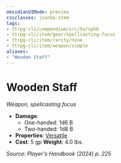 ```yaml
---
obsidianUIMode: preview
cssclasses: json5e-item
tags:
- ttrpg-cli/compendium/src/5e/xphb
- ttrpg-cli/item/gear/spellcasting-focus
- ttrpg-cli/item/rarity/none
- ttrpg-cli/item/weapon/simple
aliases: 
- "Wooden Staff"
---
```

# Wooden Staff
*Weapon, spellcasting focus*  


- **Damage**:
  - One-handed: 1d6 B
  - Two-handed: 1d8 B
- **Properties**: [Versatile](3-Compendium/rules/item-properties.md#Versatile)
- **Cost**: 5 gp
**Weight**: 4.0 lbs.

*Source: Player's Handbook (2024) p. 225*